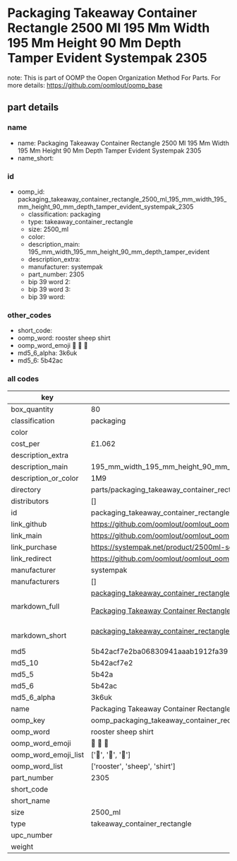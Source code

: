 # Packaging Takeaway Container Rectangle 2500 Ml 195 Mm Width 195 Mm Height 90 Mm Depth Tamper Evident Systempak 2305  

note: This is part of OOMP the Oopen Organization Method For Parts. For more details: https://github.com/oomlout/oomp_base

##  part details
  







### name
* name: Packaging Takeaway Container Rectangle 2500 Ml 195 Mm Width 195 Mm Height 90 Mm Depth Tamper Evident Systempak 2305
* name_short: 
### id
* oomp_id: packaging_takeaway_container_rectangle_2500_ml_195_mm_width_195_mm_height_90_mm_depth_tamper_evident_systempak_2305
  * classification: packaging
  * type: takeaway_container_rectangle
  * size: 2500_ml
  * color: 
  * description_main: 195_mm_width_195_mm_height_90_mm_depth_tamper_evident
  * description_extra: 
  * manufacturer: systempak
  * part_number: 2305
  * bip 39 word 2: 
  * bip 39 word 3: 
  * bip 39 word: 

### other_codes
* short_code: 
* oomp_word: rooster sheep shirt
* oomp_word_emoji :rooster: :sheep: :shirt:
* md5_6_alpha: 3k6uk
* md5_6: 5b42ac









### all codes 
| key | value |  
| --- | --- |  
| box_quantity | 80 |  
| classification | packaging |  
| color |  |  
| cost_per | £1.062 |  
| description_extra |  |  
| description_main | 195_mm_width_195_mm_height_90_mm_depth_tamper_evident |  
| description_or_color | 1M9 |  
| directory | parts/packaging_takeaway_container_rectangle_2500_ml_195_mm_width_195_mm_height_90_mm_depth_tamper_evident_systempak_2305 |  
| distributors | [] |  
| id | packaging_takeaway_container_rectangle_2500_ml_195_mm_width_195_mm_height_90_mm_depth_tamper_evident_systempak_2305 |  
| link_github | https://github.com/oomlout/oomlout_oomp_version_1_messy/tree/main/parts/packaging_takeaway_container_rectangle_2500_ml_195_mm_width_195_mm_height_90_mm_depth_tamper_evident_systempak_2305 |  
| link_main | https://github.com/oomlout/oomlout_oomp_version_1_messy/tree/main/parts/packaging_takeaway_container_rectangle_2500_ml_195_mm_width_195_mm_height_90_mm_depth_tamper_evident_systempak_2305 |  
| link_purchase | https://systempak.net/product/2500ml-square-tamper-evident-containers-and-lids/ |  
| link_redirect | https://github.com/oomlout/oomlout_oomp_version_1_messy/tree/main/parts/packaging_takeaway_container_rectangle_2500_ml_195_mm_width_195_mm_height_90_mm_depth_tamper_evident_systempak_2305 |  
| manufacturer | systempak |  
| manufacturers | [] |  
| markdown_full | [packaging_takeaway_container_rectangle_2500_ml_195_mm_width_195_mm_height_90_mm_depth_tamper_evident_systempak_2305](none)<br>[](none)<br>[Packaging Takeaway Container Rectangle 2500 Ml 195 Mm Width 195 Mm Height 90 Mm Depth Tamper Evident Systempak 2305](none)<br><br> |  
| markdown_short | [packaging_takeaway_container_rectangle_2500_ml_195_mm_width_195_mm_height_90_mm_depth_tamper_evident_systempak_2305](none)<br><br> |  
| md5 | 5b42acf7e2ba06830941aaab1912fa39 |  
| md5_10 | 5b42acf7e2 |  
| md5_5 | 5b42a |  
| md5_6 | 5b42ac |  
| md5_6_alpha | 3k6uk |  
| name | Packaging Takeaway Container Rectangle 2500 Ml 195 Mm Width 195 Mm Height 90 Mm Depth Tamper Evident Systempak 2305 |  
| oomp_key | oomp_packaging_takeaway_container_rectangle_2500_ml_195_mm_width_195_mm_height_90_mm_depth_tamper_evident_systempak_2305 |  
| oomp_word | rooster sheep shirt |  
| oomp_word_emoji | :rooster: :sheep: :shirt: |  
| oomp_word_emoji_list | [':rooster:', ':sheep:', ':shirt:'] |  
| oomp_word_list | ['rooster', 'sheep', 'shirt'] |  
| part_number | 2305 |  
| short_code |  |  
| short_name |  |  
| size | 2500_ml |  
| type | takeaway_container_rectangle |  
| upc_number |  |  
| weight |  |  
